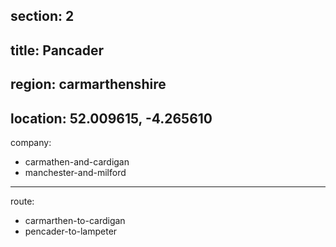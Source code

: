 section: 2
----
title: Pancader
----
region: carmarthenshire
----
location: 52.009615, -4.265610
----
company:
- carmathen-and-cardigan
- manchester-and-milford
----
route:
- carmarthen-to-cardigan
- pencader-to-lampeter
